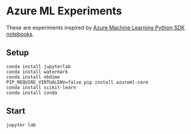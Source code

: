 # Azure ML Experiments

These are experiments inspired by [Azure Machine Learning Python SDK notebooks](https://github.com/Azure/MachineLearningNotebooks).

## Setup

    conda install jupyterlab
    conda install watermark
    conda install nbdime
    PIP_REQUIRE_VIRTUALENV=false pip install azureml-core
    conda install scikit-learn
    conda install conda

## Start

    jupyter lab


